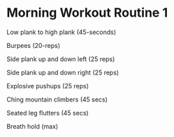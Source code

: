 # Morning Workout Routine 1

Low plank to high plank (45-seconds)

Burpees (20-reps)

Side plank up and down left (25 reps)

Side plank up and down right (25 reps)

Explosive pushups (25 reps)

Ching mountain climbers (45 secs)

Seated leg flutters (45 secs)

Breath hold (max)